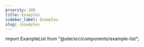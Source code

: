 ```yaml
---
priority: 100
title: Examples
sidebar_label: Examples
slug: /examples
---
```


import ExampleList from "@site/src/components/example-list";

<ExampleList />
